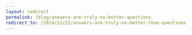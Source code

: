 ```yaml
---
layout: redirect
permalink: /blog/answers-are-truly-no-better-questions
redirect_to: /2014/11/22/answers-are-truly-no-better-than-questions
---
```

